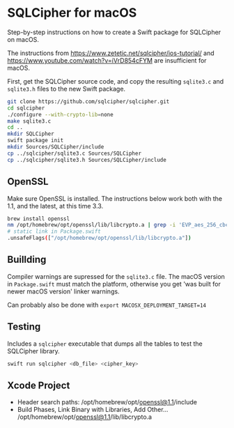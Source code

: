 # SQLCipher for macOS

Step-by-step instructions on how to create a Swift package for SQLCipher on macOS.

The instructions from https://www.zetetic.net/sqlcipher/ios-tutorial/ and https://www.youtube.com/watch?v=iVrD854cFYM are insufficient for macOS.

First, get the SQLCipher source code, and copy the resulting `sqlite3.c` and `sqlite3.h` files to the new Swift package.

```sh
git clone https://github.com/sqlcipher/sqlcipher.git
cd sqlcipher
./configure --with-crypto-lib=none
make sqlite3.c
cd ..
mkdir SQLCipher
swift package init
mkdir Sources/SQLCipher/include
cp ../sqlcipher/sqlite3.c Sources/SQLCipher
cp ../sqlcipher/sqlite3.h Sources/SQLCipher/include
```

## OpenSSL

Make sure OpenSSL is installed. The instructions below work both with the 1.1, and the latest, at this time 3.3.

```sh
brew install openssl
nm /opt/homebrew/opt/openssl/lib/libcrypto.a | grep -i 'EVP_aes_256_cbc'
# static link in Package.swift
.unsafeFlags(["/opt/homebrew/opt/openssl/lib/libcrypto.a"])
```

## Buillding

Compiler warnings are supressed for the `sqlite3.c` file. The macOS version in `Package.swift` must match the platform, otherwise you get 'was built for newer macOS version' linker warnings.

Can probably also be done with `export MACOSX_DEPLOYMENT_TARGET=14`

## Testing

Includes a `sqlcipher` executable that dumps all the tables to test the SQLCipher library.

```sh
swift run sqlcipher <db_file> <cipher_key>
```

## Xcode Project

* Header search paths: /opt/homebrew/opt/openssl@1.1/include
* Build Phases, Link Binary with Libraries, Add Other...
   /opt/homebrew/opt/openssl@1.1/lib/libcrypto.a
